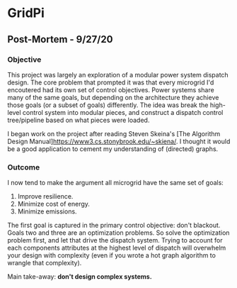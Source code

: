 # GridPi

## Post-Mortem - 9/27/20

### Objective
This project was largely an exploration of a modular power system dispatch design. The core problem that prompted it was that every microgrid I'd encoutered had its own set of control objectives. Power systems share many of the same goals, but depending on the architecture they achieve those goals (or a subset of goals) differently. The idea was break the high-level control system into modular pieces, and construct a dispatch control tree/pipeline based on what pieces were loaded.

I began work on the project after reading Steven Skeina's [The Algorithm Design Manual]https://www3.cs.stonybrook.edu/~skiena/. I thought it would be a good application to cement my understanding of (directed) graphs.

### Outcome
I now tend to make the argument all microgrid have the same set of goals:
1. Improve resilience.
2. Minimize cost of energy.
3. Minimize emissions.

The first goal is captured in the primary control objective: don't blackout.  Goals two and three are an optimization problems. So solve the optimization problem first, and let that drive the dispatch system. Trying to account for each components attributes at the highest level of dispatch will overwhelm your design with complexity (even if you wrote a hot graph algorithm to wrangle that complexity).  

Main take-away: **don't design complex systems.**

